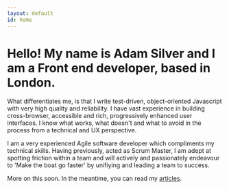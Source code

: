 ```yaml
---
layout: default
id: home
---
```


# Hello! My name is Adam Silver and I am a Front end developer, based in London.

What differentiates me, is that I write test-driven, object-oriented Javascript with very high quality and reliability. I have vast experience in building cross-browser, accessible and rich, progressively enhanced user interfaces. I know what works, what doesn't and what to avoid in the process from a technical and UX perspective.

I am a very experienced Agile software developer which compliments my technical skills. Having previously, acted as Scrum Master, I am adept at spotting friction within a team and will actively and passionately endeavour to 'Make the boat go faster' by unifiying and leading a team to success.

More on this soon. In the meantime, you can read my [articles](/articles/).

<!-- a b c
I am highly experienced in HTML, CSS and various ECMAScript implementations found in the browser and I will be sharing my experience and knowledge through various [articles](/articles/).

Oh and of course these bits are required... [Github](http://www.github.com/adamsilver/), [LinkedIn](http://uk.linkedin.com/in/adambsilver/) and [Twitter](http://www.twitter.com/adambsilver).
-->